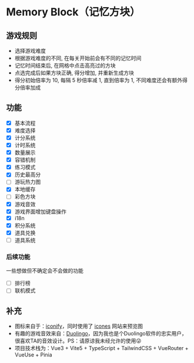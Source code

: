 # Memory Block（记忆方块）

## 游戏规则
- 选择游戏难度
- 根据游戏难度的不同, 在每关开始前会有不同的记忆时间
- 记忆时间结束后, 在网格中点击高亮过的方块
- 点选完成后如果方块正确, 得分增加, 并重新生成方块
- 得分初始倍率为 10, 每隔 5 秒倍率减 1, 直到倍率为 1, 不同难度还会有额外得分倍率加成

## 功能
- [x] 基本流程
- [x] 难度选择
- [x] 计分系统
- [x] 计时系统
- [x] 数量展示
- [x] 容错机制
- [x] 练习模式
- [x] 历史最高分
- [ ] 游玩热力图
- [x] 本地缓存
- [ ] 彩色方块
- [x] 游戏音效
- [x] 游戏界面增加键盘操作
- [x] i18n
- [x] 积分系统
- [x] 道具兑换
- [ ] 道具系统

### 后续功能
一些想做但不确定会不会做的功能
- [ ] 排行榜
- [ ] 联机模式

## 补充
- 图标来自于：[iconify](https://iconify.design/)，同时使用了 [icones](https://icones.js.org/) 网站来预览图
- 有趣的游戏音效来自：[Duolingo](https://www.duolingo.com/)，因为我也是个Duolingo软件的忠实用户，很喜欢TA的音效设计。PS：请原谅我未经允许的使用😜
- 项目技术栈为：Vue3 + Vite5 + TypeScript + TailwindCSS + VueRouter + VueUse + Pinia
